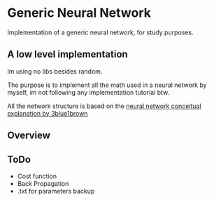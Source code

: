 # Generic Neural Network

Implementation of a generic neural network, for study purposes.

## A low level implementation

Im using no libs besides random.

The purpose is to implement all the math used in a neural network by myself,
im not following any implementation tutorial btw.

All the network structure is based on the [neural network conceitual explanation by 3blue1brown](https://youtube.com/playlist?list=PLZHQObOWTQDNU6R1_67000Dx_ZCJB-3pi&feature=shared)

## Overview




## ToDo
- Cost function
- Back Propagation
- .txt for parameters backup
